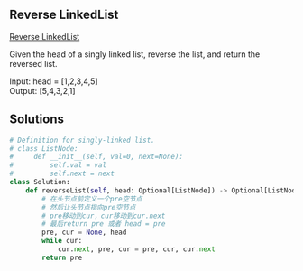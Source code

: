 ## Reverse LinkedList
[Reverse LinkedList](https://leetcode.cn/problems/reverse-linked-list/)  

Given the head of a singly linked list, reverse the list, and return the reversed list.

Input: head = [1,2,3,4,5]  
Output: [5,4,3,2,1]  

## Solutions  
```python
# Definition for singly-linked list.
# class ListNode:
#     def __init__(self, val=0, next=None):
#         self.val = val
#         self.next = next
class Solution:
    def reverseList(self, head: Optional[ListNode]) -> Optional[ListNode]:
        # 在头节点前定义一个pre空节点
        # 然后让头节点指向pre空节点
        # pre移动到cur，cur移动到cur.next
        # 最后return pre 或者 head = pre
        pre, cur = None, head
        while cur:
            cur.next, pre, cur = pre, cur, cur.next
        return pre
```
